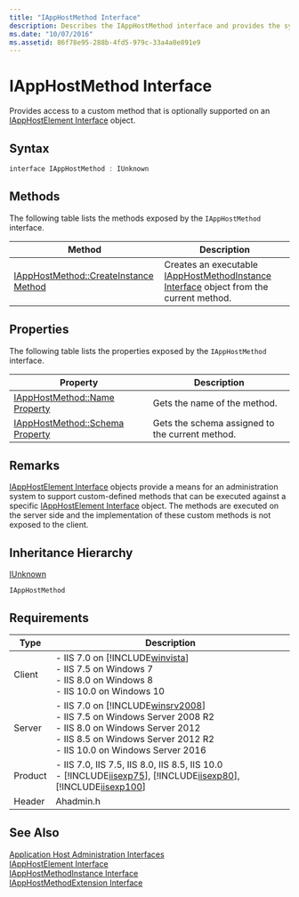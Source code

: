 ```yaml
---
title: "IAppHostMethod Interface"
description: Describes the IAppHostMethod interface and provides the syntax, methods, properties, inheritance hierarchy, and requirements.
ms.date: "10/07/2016"
ms.assetid: 86f78e95-288b-4fd5-979c-33a4a0e891e9
---
```

# IAppHostMethod Interface
Provides access to a custom method that is optionally supported on an [IAppHostElement Interface](../../web-development-reference/native-code-api-reference/iapphostelement-interface.md) object.  
  
## Syntax  
  
```cpp  
interface IAppHostMethod : IUnknown  
```  
  
## Methods  
 The following table lists the methods exposed by the `IAppHostMethod` interface.  
  
|Method|Description|  
|------------|-----------------|  
|[IAppHostMethod::CreateInstance Method](../../web-development-reference/native-code-api-reference/iapphostmethod-createinstance-method.md)|Creates an executable  [IAppHostMethodInstance Interface](../../web-development-reference/native-code-api-reference/iapphostmethodinstance-interface.md) object from the current method.|  
  
## Properties  
 The following table lists the properties exposed by the `IAppHostMethod` interface.  
  
|Property|Description|  
|--------------|-----------------|  
|[IAppHostMethod::Name Property](../../web-development-reference/native-code-api-reference/iapphostmethod-name-property.md)|Gets the name of the method.|  
|[IAppHostMethod::Schema Property](../../web-development-reference/native-code-api-reference/iapphostmethod-schema-property.md)|Gets the schema assigned to the current method.|  
  
## Remarks  
 [IAppHostElement Interface](../../web-development-reference/native-code-api-reference/iapphostelement-interface.md) objects provide a means for an administration system to support custom-defined methods that can be executed against a specific [IAppHostElement Interface](../../web-development-reference/native-code-api-reference/iapphostelement-interface.md) object. The methods are executed on the server side and the implementation of these custom methods is not exposed to the client.  
  
## Inheritance Hierarchy  
 [IUnknown](/windows/win32/api/unknwn/nn-unknwn-iunknown)  
  
 `IAppHostMethod`  
  
## Requirements  
  
|Type|Description|  
|----------|-----------------|  
|Client|-   IIS 7.0 on [!INCLUDE[winvista](../../wmi-provider/includes/winvista-md.md)]<br />-   IIS 7.5 on Windows 7<br />-   IIS 8.0 on Windows 8<br />-   IIS 10.0 on Windows 10|  
|Server|-   IIS 7.0 on [!INCLUDE[winsrv2008](../../wmi-provider/includes/winsrv2008-md.md)]<br />-   IIS 7.5 on Windows Server 2008 R2<br />-   IIS 8.0 on Windows Server 2012<br />-   IIS 8.5 on Windows Server 2012 R2<br />-   IIS 10.0 on Windows Server 2016|  
|Product|-   IIS 7.0, IIS 7.5, IIS 8.0, IIS 8.5, IIS 10.0<br />-   [!INCLUDE[iisexp75](../../web-development-reference/native-code-api-reference/includes/iisexp75-md.md)], [!INCLUDE[iisexp80](../../web-development-reference/native-code-api-reference/includes/iisexp80-md.md)], [!INCLUDE[iisexp100](../../web-development-reference/native-code-api-reference/includes/iisexp100-md.md)]|  
|Header|Ahadmin.h|  
  
## See Also  
 [Application Host Administration Interfaces](../../web-development-reference/native-code-api-reference/application-host-administration-interfaces.md)   
 [IAppHostElement Interface](../../web-development-reference/native-code-api-reference/iapphostelement-interface.md)   
 [IAppHostMethodInstance Interface](../../web-development-reference/native-code-api-reference/iapphostmethodinstance-interface.md)   
 [IAppHostMethodExtension Interface](../../web-development-reference/native-code-api-reference/iapphostmethodextension-interface.md)
